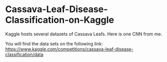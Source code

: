 # Cassava-Leaf-Disease-Classification-on-Kaggle
Kaggle hosts several datasets of Cassava Leafs. Here is one CNN from me.

You will find the data sets on the following link: https://www.kaggle.com/competitions/cassava-leaf-disease-classification/data
